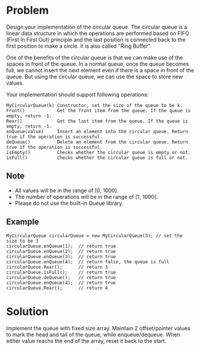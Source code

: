 # Problem

Design your implementation of the circular queue. The circular queue is a linear data structure in which the operations are performed based on FIFO (First In First Out) principle and the last position is connected back to the first position to make a circle. It is also called "Ring Buffer".

One of the benefits of the circular queue is that we can make use of the spaces in front of the queue. In a normal queue, once the queue becomes full, we cannot insert the next element even if there is a space in front of the queue. But using the circular queue, we can use the space to store new values.

Your implementation should support following operations:

```
MyCircularQueue(k) Constructor, set the size of the queue to be k.
Front()            Get the front item from the queue. If the queue is empty, return -1.
Rear()             Get the last item from the queue. If the queue is empty, return -1.
enQueue(value)     Insert an element into the circular queue. Return true if the operation is successful.
deQueue()          Delete an element from the circular queue. Return true if the operation is successful.
isEmpty()          Checks whether the circular queue is empty or not.
isFull()           Checks whether the circular queue is full or not.
```

## Note

- All values will be in the range of [0, 1000].
- The number of operations will be in the range of [1, 1000].
- Please do not use the built-in Queue library.

## Example

```
MyCircularQueue circularQueue = new MyCircularQueue(3); // set the size to be 3
circularQueue.enQueue(1);  // return true
circularQueue.enQueue(2);  // return true
circularQueue.enQueue(3);  // return true
circularQueue.enQueue(4);  // return false, the queue is full
circularQueue.Rear();      // return 3
circularQueue.isFull();    // return true
circularQueue.deQueue();   // return true
circularQueue.enQueue(4);  // return true
circularQueue.Rear();      // return 4
```

# Solution

Implement the queue with fixed size array. Maintain 2 offset/pointer values to mark the head and tail of the queue, while enqueue/dequeue. When either value reachs the end of the array, reset it back to the start.